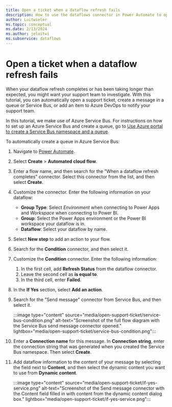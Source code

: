 ```yaml
---
title: Open a ticket when a dataflow refresh fails
description: How to use the dataflows connector in Power Automate to open a ticket when a dataflow refresh fails.
author: Luitwieler
ms.topic: conceptual
ms.date: 2/13/2024
ms.author: jeluitwi
ms.subservice: dataflows
---
```


# Open a ticket when a dataflow refresh fails

When your dataflow refresh completes or has been taking longer than expected, you might want your support team to investigate. With this tutorial, you can automatically open a support ticket, create a message in a queue or Service Bus, or add an item to Azure DevOps to notify your support team.

In this tutorial, we make use of Azure Service Bus. For instructions on how to set up an Azure Service Bus and create a queue, go to [Use Azure portal to create a Service Bus namespace and a queue](/azure/service-bus-messaging/service-bus-quickstart-portal).

To automatically create a queue in Azure Service Bus:

1. Navigate to [Power Automate](https://flow.microsoft.com).
2. Select **Create** > **Automated cloud flow**.
3. Enter a flow name, and then search for the "When a dataflow refresh completes" connector. Select this connector from the list, and then select **Create**.
4. Customize the connector. Enter the following information on your dataflow:

   * **Group Type**: Select *Environment* when connecting to Power Apps and *Workspace* when connecting to Power BI.
   * **Group**: Select the Power Apps environment or the Power BI workspace your dataflow is in.
   * **Dataflow**: Select your dataflow by name.

5. Select **New step** to add an action to your flow.
6. Search for the **Condition** connector, and then select it.
7. Customize the **Condition** connector. Enter the following information:

   1. In the first cell, add **Refresh Status** from the dataflow connector.
   2. Leave the second cell as **is equal to**.
   3. In the third cell, enter **Failed**.

8. In the **If Yes** section, select **Add an action**.
9. Search for the "Send message" connector from Service Bus, and then select it.

   :::image type="content" source="media/open-support-ticket/service-bus-condition.png" alt-text="Screenshot of the full flow diagram with the Service Bus send message connector opened." lightbox="media/open-support-ticket/service-bus-condition.png":::

10. Enter a **Connection name** for this message. In **Connection string**, enter the connection string that was generated when you created the Service Bus namespace. Then select **Create**.
11. Add dataflow information to the content of your message by selecting the field next to **Content**, and then select the dynamic content you want to use from **Dynamic content**.

    :::image type="content" source="media/open-support-ticket/if-yes-service.png" alt-text="Screenshot of the Send message connector with the Content field filled in with content from the dynamic content dialog box." lightbox="media/open-support-ticket/if-yes-service.png":::
